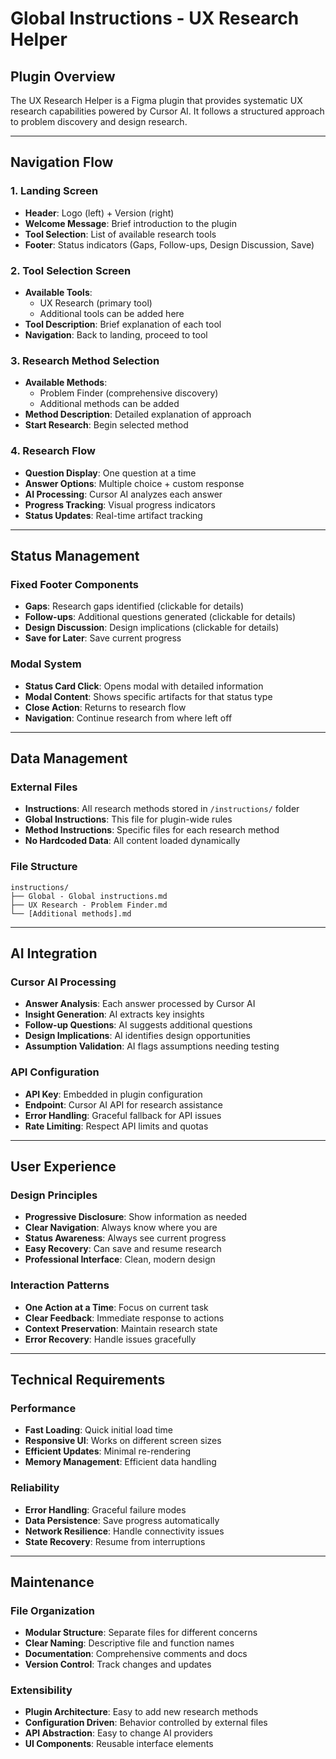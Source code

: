 # Global Instructions - UX Research Helper

## Plugin Overview

The UX Research Helper is a Figma plugin that provides systematic UX research capabilities powered by Cursor AI. It follows a structured approach to problem discovery and design research.

---

## Navigation Flow

### 1. Landing Screen
- **Header**: Logo (left) + Version (right)
- **Welcome Message**: Brief introduction to the plugin
- **Tool Selection**: List of available research tools
- **Footer**: Status indicators (Gaps, Follow-ups, Design Discussion, Save)

### 2. Tool Selection Screen
- **Available Tools**: 
  - UX Research (primary tool)
  - Additional tools can be added here
- **Tool Description**: Brief explanation of each tool
- **Navigation**: Back to landing, proceed to tool

### 3. Research Method Selection
- **Available Methods**:
  - Problem Finder (comprehensive discovery)
  - Additional methods can be added
- **Method Description**: Detailed explanation of approach
- **Start Research**: Begin selected method

### 4. Research Flow
- **Question Display**: One question at a time
- **Answer Options**: Multiple choice + custom response
- **AI Processing**: Cursor AI analyzes each answer
- **Progress Tracking**: Visual progress indicators
- **Status Updates**: Real-time artifact tracking

---

## Status Management

### Fixed Footer Components
- **Gaps**: Research gaps identified (clickable for details)
- **Follow-ups**: Additional questions generated (clickable for details)
- **Design Discussion**: Design implications (clickable for details)
- **Save for Later**: Save current progress

### Modal System
- **Status Card Click**: Opens modal with detailed information
- **Modal Content**: Shows specific artifacts for that status type
- **Close Action**: Returns to research flow
- **Navigation**: Continue research from where left off

---

## Data Management

### External Files
- **Instructions**: All research methods stored in `/instructions/` folder
- **Global Instructions**: This file for plugin-wide rules
- **Method Instructions**: Specific files for each research method
- **No Hardcoded Data**: All content loaded dynamically

### File Structure
```
instructions/
├── Global - Global instructions.md
├── UX Research - Problem Finder.md
└── [Additional methods].md
```

---

## AI Integration

### Cursor AI Processing
- **Answer Analysis**: Each answer processed by Cursor AI
- **Insight Generation**: AI extracts key insights
- **Follow-up Questions**: AI suggests additional questions
- **Design Implications**: AI identifies design opportunities
- **Assumption Validation**: AI flags assumptions needing testing

### API Configuration
- **API Key**: Embedded in plugin configuration
- **Endpoint**: Cursor AI API for research assistance
- **Error Handling**: Graceful fallback for API issues
- **Rate Limiting**: Respect API limits and quotas

---

## User Experience

### Design Principles
- **Progressive Disclosure**: Show information as needed
- **Clear Navigation**: Always know where you are
- **Status Awareness**: Always see current progress
- **Easy Recovery**: Can save and resume research
- **Professional Interface**: Clean, modern design

### Interaction Patterns
- **One Action at a Time**: Focus on current task
- **Clear Feedback**: Immediate response to actions
- **Context Preservation**: Maintain research state
- **Error Recovery**: Handle issues gracefully

---

## Technical Requirements

### Performance
- **Fast Loading**: Quick initial load time
- **Responsive UI**: Works on different screen sizes
- **Efficient Updates**: Minimal re-rendering
- **Memory Management**: Efficient data handling

### Reliability
- **Error Handling**: Graceful failure modes
- **Data Persistence**: Save progress automatically
- **Network Resilience**: Handle connectivity issues
- **State Recovery**: Resume from interruptions

---

## Maintenance

### File Organization
- **Modular Structure**: Separate files for different concerns
- **Clear Naming**: Descriptive file and function names
- **Documentation**: Comprehensive comments and docs
- **Version Control**: Track changes and updates

### Extensibility
- **Plugin Architecture**: Easy to add new research methods
- **Configuration Driven**: Behavior controlled by external files
- **API Abstraction**: Easy to change AI providers
- **UI Components**: Reusable interface elements
